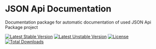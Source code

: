 # JSON Api Documentation

Documentation package for automatic documentation of used JSON Api Package project

[![Latest Stable Version](https://poser.pugx.org/ipunkt/laravel-json-api-doc/v/stable.svg)](https://packagist.org/packages/ipunkt/laravel-json-api-doc) [![Latest Unstable Version](https://poser.pugx.org/ipunkt/laravel-json-api-doc/v/unstable.svg)](https://packagist.org/packages/ipunkt/laravel-json-api-doc) [![License](https://poser.pugx.org/ipunkt/laravel-json-api-doc/license.svg)](https://packagist.org/packages/ipunkt/laravel-json-api-doc) [![Total Downloads](https://poser.pugx.org/ipunkt/laravel-json-api-doc/downloads.svg)](https://packagist.org/packages/ipunkt/laravel-json-api-doc)

